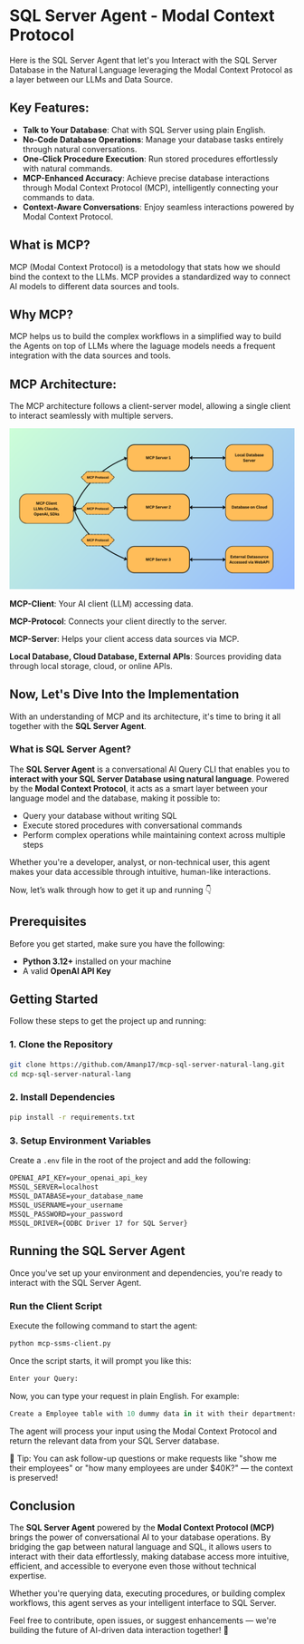 # SQL Server Agent - Modal Context Protocol
Here is the SQL Server Agent that let's you Interact with the SQL Server Database in the Natural Language leveraging the Modal Context Protocol as a layer between our LLMs and Data Source.

## Key Features:

* **Talk to Your Database**: Chat with SQL Server using plain English.
* **No-Code Database Operations**: Manage your database tasks entirely through natural conversations.
* **One-Click Procedure Execution**: Run stored procedures effortlessly with natural commands.
* **MCP-Enhanced Accuracy**: Achieve precise database interactions through Modal Context Protocol (MCP), intelligently connecting your commands to data.
* **Context-Aware Conversations**: Enjoy seamless interactions powered by Modal Context Protocol.

## What is MCP?
MCP (Modal Context Protocol) is a metodology that stats how we should bind the context to the LLMs.
MCP provides a standardized way to connect AI models to different data sources and tools.

## Why MCP?
MCP helps us to build the complex workflows in a simplified way to build the Agents on top of LLMs where the laguage models needs a frequent integration with the data sources and tools.

## MCP Architecture:
The MCP architecture follows a client-server model, allowing a single client to interact seamlessly with multiple servers.

![MCP Architecture](assets/MCPArchitecture.png)


**MCP-Client**: Your AI client (LLM) accessing data.

**MCP-Protocol**: Connects your client directly to the server.

**MCP-Server**: Helps your client access data sources via MCP.

**Local Database, Cloud Database, External APIs**: Sources providing data through local storage, cloud, or online APIs.

## Now, Let's Dive Into the Implementation
With an understanding of MCP and its architecture, it's time to bring it all together with the **SQL Server Agent**.

### What is SQL Server Agent?
The **SQL Server Agent** is a conversational AI Query CLI that enables you to **interact with your SQL Server Database using natural language**. Powered by the **Modal Context Protocol**, it acts as a smart layer between your language model and the database, making it possible to:

- Query your database without writing SQL
- Execute stored procedures with conversational commands
- Perform complex operations while maintaining context across multiple steps

Whether you're a developer, analyst, or non-technical user, this agent makes your data accessible through intuitive, human-like interactions.

Now, let’s walk through how to get it up and running 👇

## Prerequisites
Before you get started, make sure you have the following:

- **Python 3.12+** installed on your machine  
- A valid **OpenAI API Key**

## Getting Started
Follow these steps to get the project up and running:
### 1. Clone the Repository

```bash
git clone https://github.com/Amanp17/mcp-sql-server-natural-lang.git
cd mcp-sql-server-natural-lang
```

### 2. Install Dependencies
```bash
pip install -r requirements.txt
```
### 3. Setup Environment Variables

Create a `.env` file in the root of the project and add the following:

```dotenv
OPENAI_API_KEY=your_openai_api_key
MSSQL_SERVER=localhost
MSSQL_DATABASE=your_database_name
MSSQL_USERNAME=your_username
MSSQL_PASSWORD=your_password
MSSQL_DRIVER={ODBC Driver 17 for SQL Server}
```

## Running the SQL Server Agent
Once you've set up your environment and dependencies, you're ready to interact with the SQL Server Agent.

### Run the Client Script
Execute the following command to start the agent:

```bash
python mcp-ssms-client.py
```

Once the script starts, it will prompt you like this:

```bash
Enter your Query:
```

Now, you can type your request in plain English. For example:

```swift
Create a Employee table with 10 dummy data in it with their departments and salaries.
```

The agent will process your input using the Modal Context Protocol and return the relevant data from your SQL Server database.

🧠 Tip: You can ask follow-up questions or make requests like "show me their employees" or "how many employees are under $40K?" — the context is preserved!

## Conclusion

The **SQL Server Agent** powered by the **Modal Context Protocol (MCP)** brings the power of conversational AI to your database operations. By bridging the gap between natural language and SQL, it allows users to interact with their data effortlessly, making database access more intuitive, efficient, and accessible to everyone even those without technical expertise.

Whether you're querying data, executing procedures, or building complex workflows, this agent serves as your intelligent interface to SQL Server.

Feel free to contribute, open issues, or suggest enhancements — we're building the future of AI-driven data interaction together! 🚀
